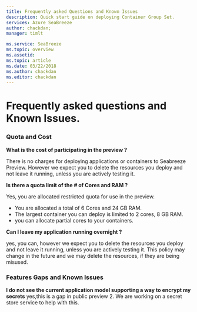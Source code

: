 ```yaml
---
title: Frequently asked Questions and Known Issues
description: Quick start guide on deploying Container Group Set.
services: Azure SeaBreeze
author: chackdan;
manager: timlt

ms.service: SeaBreeze
ms.topic: overview
ms.assetid:
ms.topic: article
ms.date: 03/22/2018
ms.author: chackdan
ms.editor: chackdan
---
```


# Frequently asked questions and Known Issues.

### Quota and Cost

**What is the cost of participating in the preview ?**

 There is no charges for deploying applications or containers to Seabreeze Preview. However we expect you to delete the resources you deploy and not leave it running, unless you are actively testing it.

**Is there a quota limit of the # of Cores and RAM ?**

Yes, you are allocated restricted quota for use in the preview.

-  You are allocated a total of 6 Cores and 24 GB RAM.
-  The largest container you can deploy is limited to 2 cores, 8 GB RAM.
-  you can allocate partial cores to your containers. 


**Can I leave my application running overnight ?**

yes, you can, however we expect you to delete the resources you deploy and not leave it running, unless you are actively testing it. This policy may change in the future and we may delete the resources, if they are being misused.


### Features Gaps and Known Issues

**I do not see the current application model supporting a way to encrypt my secrets**
yes,this is a gap in public preview 2. We are working on a secret store service to help with this. 



